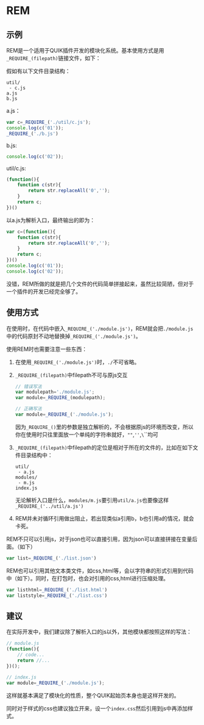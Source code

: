 # REM

## 示例

REM是一个适用于QUIK插件开发的模块化系统。基本使用方式是用`_REQUIRE_(filepath)`链接文件，如下：

假如有以下文件目录结构：
```
util/
 - c.js
a.js
b.js
```

a.js：
```javascript
var c=_REQUIRE_('./util/c.js');
console.log(c('01'));
_REQUIRE_('./b.js')
```

b.js:
```javascript
console.log(c('02'));
```

util/c.js:
```javascript
(function(){
    function c(str){
        return str.replaceAll('0','');
    }
    return c;
})()
```

以a.js为解析入口，最终输出的即为：
```javascript
var c=(function(){
    function c(str){
        return str.replaceAll('0','');
    }
    return c;
})()
console.log(c('01'));
console.log(c('02'));
```

没错，REM所做的就是把几个文件的代码简单拼接起来，虽然比较简陋，但对于一个插件的开发已经完全够了。

## 使用方式

在使用时，在代码中嵌入`_REQUIRE_('./module.js')`，REM就会把`./module.js`中的代码原封不动地替换掉`_REQUIRE_('./module.js')`。

使用REM时也需要注意一些东西：

1. 在使用`_REQUIRE_('./module.js')`时，`./`不可省略。
2. `_REQUIRE_(filepath)`中filepath不可与原js交互
    ```javascript
    // 错误写法
    var modulepath='./module.js';
    var module=_REQUIRE_(modulepath);

    // 正确写法
    var module=_REQUIRE_('./module.js');
    ```
    因为`_REQUIRE_()`里的参数是独立解析的，不会根据原js的环境而改变，所以你在使用时只往里面放一个单纯的字符串就好，`""`,`''`,`\`\``均可
3. `_REQUIRE_(filepath)`中filepath的定位是相对于所在的文件的，比如在如下文件目录结构中：
    ```
    util/
     - a.js
    modules/
     - m.js
    index.js
    ```
    无论解析入口是什么，`modules/m.js`要引用`util/a.js`也要像这样`_REQUIRE_('../util/a.js')`

4. REM并未对循环引用做出阻止，若出现类似a引用b，b也引用a的情况，就会卡死。

REM不只可以引用js，对于json也可以直接引用，因为json可以直接拼接在变量后面。（如下）
```javascript
var list=_REQUIRE_('./list.json')
```

REM也可以引用其他文本类文件，如css,html等，会以字符串的形式引用到代码中（如下）。同时，在打包时，也会对引用的css,html进行压缩处理。
```javascript
var listhtml=_REQUIRE_('./list.html')
var liststyle=_REQUIRE_('./list.css')
```

## 建议

在实际开发中，我们建议除了解析入口的js以外，其他模块都按照这样的写法：
```javascript
// module.js
(function(){
    // code...
    return //...
})();
```

```javascript
// index.js
var module=_REQUIRE_('./module.js');
```

这样就基本满足了模块化的性质，整个QUIK起始页本身也是这样开发的。

同时对于样式的css也建议独立开来，设一个`index.css`然后引用到js中再添加样式。